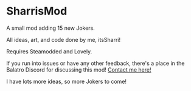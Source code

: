 # SharrisMod
A small mod adding 15 new Jokers.

All ideas, art, and code done by me, itsSharri!

Requires Steamodded and Lovely.

If you run into issues or have any other feedback, there's a place in the Balatro Discord for discussing this mod! [Contact me here!](https://discord.com/channels/1116389027176787968/1345255389993635880)

I have lots more ideas, so more Jokers to come!
